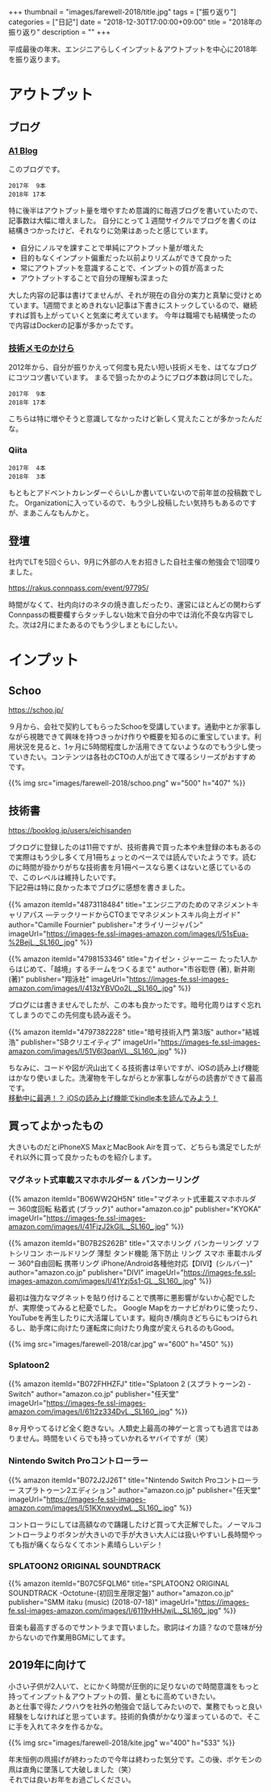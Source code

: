 +++
thumbnail = "images/farewell-2018/title.jpg"
tags = ["振り返り"]
categories = ["日記"]
date = "2018-12-30T17:00:00+09:00"
title = "2018年の振り返り"
description = ""
+++

平成最後の年末、エンジニアらしくインプット＆アウトプットを中心に2018年を振り返ります。

# アウトプット

## ブログ
### [A1 Blog](https://gyoza.beer/post/)

このブログです。

```
2017年  9本  
2018年 17本
```

特に後半はアウトプット量を増やすため意識的に毎週ブログを書いていたので、記事数は大幅に増えました。
自分にとって１週間サイクルでブログを書くのは結構きつかったけど、それなりに効果はあったと感じています。

- 自分にノルマを課すことで単純にアウトプット量が増えた
- 目的もなくインプット偏重だった以前よりリズムができて良かった
- 常にアウトプットを意識することで、インプットの質が高まった
- アウトプットすることで自分の理解も深まった

大した内容の記事は書けてませんが、それが現在の自分の実力と真摯に受けとめています。1週間でまとめきれない記事は下書きにストックしているので、継続すれば質も上がっていくと気楽に考えています。
今年は職場でも結構使ったので内容はDockerの記事が多かったです。

### [技術メモのかけら](http://eichisanden.hateblo.jp/)

2012年から、自分が振りかえって何度も見たい短い技術メモを、はてなブログにコツコツ書いています。
まるで狙ったかのようにブログ本数は同じでした。

```
2017年  9本  
2018年 17本
```

こちらは特に増やそうと意識してなかったけど新しく覚えたことが多かったんだな。

### Qiita

```
2017年  4本  
2018年  3本
```

もともとアドベントカレンダーぐらいしか書いていないので前年並の投稿数でした。
Organizationに入っているので、もう少し投稿したい気持ちもあるのですが、まあこんなもんかと。

## 登壇

社内でLTを5回ぐらい、9月に外部の人をお招きした自社主催の勉強会で1回喋りました。

https://rakus.connpass.com/event/97795/

時間がなくて、社内向けのネタの焼き直しだったり、運営にほとんどの関わらずConnpassの概要欄すらタッチしない始末で自分の中では消化不良な内容でした。次は2月にまたあるのでもう少しまともにしたい。

# インプット

## Schoo

https://schoo.jp/

９月から、会社で契約してもらったSchooを受講しています。通勤中とか家事しながら視聴できて興味を持つきっかけ作りや概要を知るのに重宝しています。利用状況を見ると、1ヶ月に5時間程度しか活用できてないようなのでもう少し使っていきたい。コンテンツは各社のCTOの人が出てきて喋るシリーズがおすすめです。

{{% img src="images/farewell-2018/schoo.png" w="500" h="407" %}}

## 技術書

https://booklog.jp/users/eichisanden

ブクログに登録したのは11冊ですが、技術書典で買った本や未登録の本もあるので実際はもう少し多くて月1冊ちょっとのペースでは読んでいたようです。読むのに時間が掛かりがちな技術書を月1冊ペースなら悪くはないと感じているので、このレベルは維持したいです。  
下記2冊は特に良かった本でブログに感想を書きました。

{{% amazon
  itemId="4873118484"
  title="エンジニアのためのマネジメントキャリアパス ―テックリードからCTOまでマネジメントスキル向上ガイド"
  author="Camille Fournier"
  publisher="オライリージャパン"
  imageUrl="https://images-fe.ssl-images-amazon.com/images/I/51sEua-%2BejL._SL160_.jpg"
%}}

{{% amazon
  itemId="4798153346"
  title="カイゼン・ジャーニー たった1人からはじめて、「越境」するチームをつくるまで"
  author="市谷聡啓 (著),‎ 新井剛 (著)"
  publisher="翔泳社"
  imageUrl="https://images-fe.ssl-images-amazon.com/images/I/413zYBVOo2L._SL160_.jpg"
%}}

ブログには書きませんでしたが、この本も良かったです。暗号化周りはすぐ忘れてしまうのでこの先何度も読み返そう。

{{% amazon
  itemId="4797382228"
  title="暗号技術入門 第3版"
  author="結城浩"
  publisher="SBクリエイティブ"
  imageUrl="https://images-fe.ssl-images-amazon.com/images/I/51V6l3panVL._SL160_.jpg"
%}}

ちなみに、コードや図が沢山出てくる技術書は辛いですが、iOSの読み上げ機能はかなり使いました。洗濯物を干しながらとか家事しながらの読書ができて最高です。  
[移動中に最適！？ iOSの読み上げ機能でkindle本を読んでみよう！](https://www.asobou.co.jp/blog/life/ios-speech)

## 買ってよかったもの

大きいものだとiPhoneXS MaxとMacBook Airを買って、どちらも満足でしたがそれ以外に買って良かったものを紹介します。

### マグネット式車載スマホホルダー & バンカーリング

{{% amazon
  itemId="B06WW2QH5N"
  title="マグネット式車載スマホホルダー 360度回転 粘着式 (ブラック)"
  author="amazon.co.jp"
  publisher="KYOKA"
  imageUrl="https://images-fe.ssl-images-amazon.com/images/I/41FjzJ2kGlL._SL160_.jpg"
%}}

{{% amazon
  itemId="B07B2S262B"
  title="スマホリング バンカーリング ソフトシリコン ホールドリング 薄型 タンド機能 落下防止 リング スマホ 車載ホルダー 360°自由回転 携帯リング iPhone/Android各種他対応【DIVI】(シルバー)"
  author="amazon.co.jp"
  publisher="DIVI"
  imageUrl="https://images-fe.ssl-images-amazon.com/images/I/41Yzj5s1-GL._SL160_.jpg"
%}}

最初は強力なマグネットを貼り付けることで携帯に悪影響がないか心配でしたが、実際使ってみると杞憂でした。
Google Mapをカーナビがわりに使ったり、YouTubeを再生したりに大活躍しています。縦向き/横向きどちらにもつけられるし、助手席に向けたり運転席に向けたり角度が変えられるのもGood。

{{% img src="images/farewell-2018/car.jpg" w="600" h="450" %}}

### Splatoon2

{{% amazon
  itemId="B072FHHZFJ"
  title="Splatoon 2 (スプラトゥーン2) - Switch"
  author="amazon.co.jp"
  publisher="任天堂"
  imageUrl="https://images-fe.ssl-images-amazon.com/images/I/61t2z334DvL._SL160_.jpg"
%}}

8ヶ月やってるけど全く飽きない。人類史上最高の神ゲーと言っても過言ではありません。時間をいくらでも持っていかれるヤバイですが（笑）

### Nintendo Switch Proコントローラー

{{% amazon
  itemId="B072J2J26T"
  title="Nintendo Switch Proコントローラー スプラトゥーン2エディション"
  author="amazon.co.jp"
  publisher="任天堂"
  imageUrl="https://images-fe.ssl-images-amazon.com/images/I/51KXnwvydwL._SL160_.jpg"
%}}

コントローラにしては高額なので躊躇したけど買って大正解でした。ノーマルコントローラよりボタンが大きいので手が大きい大人には扱いやすいし長時間やっても指が痛くならなくてホント素晴らしいデシ！

### SPLATOON2 ORIGINAL SOUNDTRACK

{{% amazon
  itemId="B07C5FQLM6"
  title="SPLATOON2 ORIGINAL SOUNDTRACK -Octotune-(初回生産限定盤)"
  author="amazon.co.jp"
  publisher="SMM itaku (music) (2018-07-18)"
  imageUrl="https://images-fe.ssl-images-amazon.com/images/I/6119vHHJwiL._SL160_.jpg"
%}}

音楽も最高すぎるのでサントラまで買いました。歌詞はイカ語？なので意味が分からないので作業用BGMにしてます。

## 2019年に向けて

小さい子供が2人いて、とにかく時間が圧倒的に足りないので時間意識をもっと持ってインプット＆アウトプットの質、量ともに高めていきたい。  
あと仕事で得たノウハウを社外の勉強会で話してみたいので、業務でもっと良い経験をしなければと思っています。技術的負債がかなり溜まっているので、そこに手を入れてネタを作るかな。

{{% img src="images/farewell-2018/kite.jpg" w="400" h="533" %}}

年末恒例の凧揚げが終わったので今年は終わった気分です。この後、ポケモンの凧は直角に墜落して大破しました（笑）  
それでは良いお年をお過ごしください。
